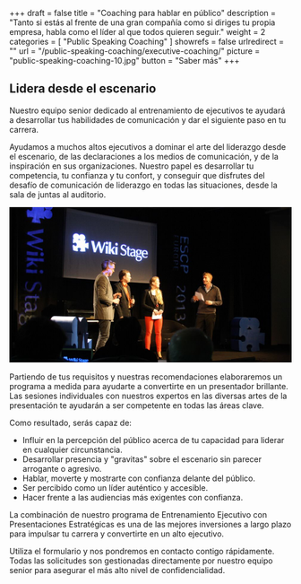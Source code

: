 +++
draft 		= false
title 		= "Coaching para hablar en público"
description	= "Tanto si estás al frente de una gran compañía como si diriges tu propia empresa, habla como el líder al que todos quieren seguir."
weight		= 2
categories	= [ "Public Speaking Coaching" ]
showrefs	= false
urlredirect	= ""
url 			= "/public-speaking-coaching/executive-coaching/"
picture		= "public-speaking-coaching-10.jpg"
button		= "Saber más"
+++

## Lidera desde el escenario

Nuestro equipo senior dedicado al entrenamiento de ejecutivos te ayudará a desarrollar tus habilidades de comunicación y dar el siguiente paso en tu carrera.

Ayudamos a muchos altos ejecutivos a dominar el arte del liderazgo desde el escenario, de las declaraciones a los medios de comunicación, y de la inspiración en sus organizaciones. Nuestro papel es desarrollar tu competencia, tu confianza y tu confort, y conseguir que disfrutes del desafío de comunicación de liderazgo en todas las situaciones, desde la sala de juntas al auditorio.


![public-speaking-coaching][pic1]

Partiendo de tus requisitos y nuestras recomendaciones elaboraremos un programa a medida para ayudarte a convertirte en un presentador brillante. Las sesiones individuales con nuestros expertos en las diversas artes de la presentación te ayudarán a ser competente en todas las áreas clave.

Como resultado, serás capaz de:

* Influir en la percepción del público acerca de tu capacidad para liderar en cualquier circunstancia.
* Desarrollar presencia y "gravitas" sobre el escenario sin parecer arrogante o agresivo.
* Hablar, moverte y mostrarte con confianza delante del público.
* Ser percibido como un líder auténtico y accesible.
* Hacer frente a las audiencias más exigentes con confianza.

La combinación de nuestro programa de Entrenamiento Ejecutivo con Presentaciones Estratégicas es una de las mejores inversiones a largo plazo para impulsar tu carrera y convertirte en un alto ejecutivo.

Utiliza el formulario y nos pondremos en contacto contigo rápidamente. Todas las solicitudes son gestionadas directamente por nuestro equipo senior para asegurar el más alto nivel de confidencialidad.


[pic1]: public-speaking-coaching.jpg